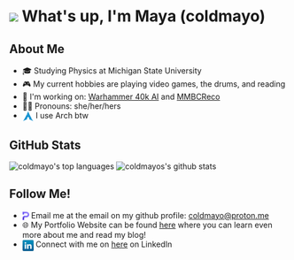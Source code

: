 # <img src = "https://raw.githubusercontent.com/MartinHeinz/MartinHeinz/master/wave.gif" width = 30px> What's up, I'm Maya (coldmayo)

## About Me
- 🎓 Studying Physics at Michigan State University
- 🎮 My current hobbies are playing video games, the drums, and reading
- 🔨 I'm working on: <a href="https://github.com/coldmayo/40kAI">Warhammer 40k AI</a> and <a href="https://github.com/coldmayo/MMBCReco">MMBCReco</a>
- 👩🏾 Pronouns: she/her/hers
- <img src="icons/archlinux.png" height="20em" align="center"> I use Arch btw

## GitHub Stats
![coldmayo's top languages](https://github-readme-stats.vercel.app/api/top-langs/?username=coldmayo&show_icons=true&title_color=8300ff&icon_color=8300ff&text_color=8300ff&bg_color=151515&count_private=false&layout=compact&hide=jupyter%20notebook)
![coldmayos's github stats](https://github-readme-stats.vercel.app/api?username=coldmayo&show_icons=true&title_color=8300ff&icon_color=8300ff&text_color=9f9f9f&bg_color=151515&count_private=true)

## Follow Me!
- <img src="icons/proton.png" height="15em" align="center"> Email me at the email on my github profile: <a href="mailto:coldmayo@proton.me">coldmayo@proton.me</a>
- 🌐 My Portfolio Website can be found <a href="https://coldmayo.github.io/">here</a> where you can learn even more about me and read my blog!
- <img src="icons/linkedin.png" height="20em" align="center"> Connect with me on <a href="https://www.linkedin.com/in/maya-wallach/">here</a> on LinkedIn